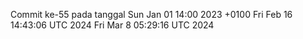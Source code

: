 Commit ke-55 pada tanggal Sun Jan 01 14:00 2023 +0100
Fri Feb 16 14:43:06 UTC 2024
Fri Mar  8 05:29:16 UTC 2024
